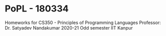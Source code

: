 # PoPL - 180334
Homeworks for CS350 - Principles of Programming Languages
Professor: Dr. Satyadev Nandakumar
2020-21 Odd semester
IIT Kanpur
